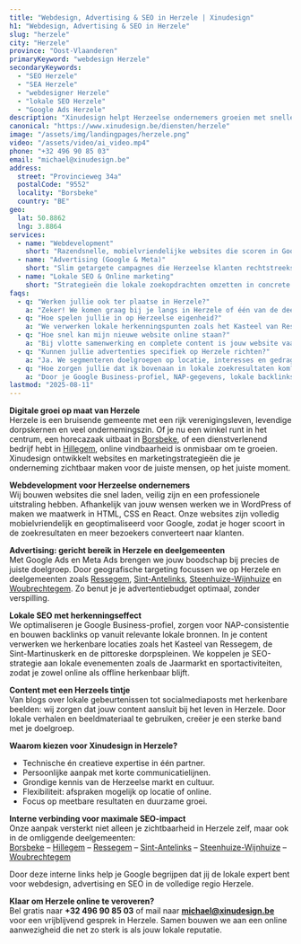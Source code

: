 ```yaml
---
title: "Webdesign, Advertising & SEO in Herzele | Xinudesign"
h1: "Webdesign, Advertising & SEO in Herzele"
slug: "herzele"
city: "Herzele"
province: "Oost-Vlaanderen"
primaryKeyword: "webdesign Herzele"
secondaryKeywords:
  - "SEO Herzele"
  - "SEA Herzele"
  - "webdesigner Herzele"
  - "lokale SEO Herzele"
  - "Google Ads Herzele"
description: "Xinudesign helpt Herzeelse ondernemers groeien met snelle websites, slimme advertenties en lokale SEO die écht opvalt."
canonical: "https://www.xinudesign.be/diensten/herzele"
image: "/assets/img/landingpages/herzele.png"
video: "/assets/video/ai_video.mp4"
phone: "+32 496 90 85 03"
email: "michael@xinudesign.be"
address:
  street: "Provincieweg 34a"
  postalCode: "9552"
  locality: "Borsbeke"
  country: "BE"
geo:
  lat: 50.8862
  lng: 3.8864
services:
  - name: "Webdevelopment"
    short: "Razendsnelle, mobielvriendelijke websites die scoren in Google én klanten overtuigen."
  - name: "Advertising (Google & Meta)"
    short: "Slim getargete campagnes die Herzeelse klanten rechtstreeks naar jouw aanbod brengen."
  - name: "Lokale SEO & Online marketing"
    short: "Strategieën die lokale zoekopdrachten omzetten in concrete aanvragen en verkopen."
faqs:
  - q: "Werken jullie ook ter plaatse in Herzele?"
    a: "Zeker! We komen graag bij je langs in Herzele of één van de deelgemeenten zoals [Borsbeke](https://www.xinudesign.be/diensten/borsbeke), [Hillegem](https://www.xinudesign.be/diensten/hillegem) of [Ressegem](https://www.xinudesign.be/diensten/ressegem) voor een persoonlijke strategie-sessie."
  - q: "Hoe spelen jullie in op Herzeelse eigenheid?"
    a: "We verwerken lokale herkenningspunten zoals het Kasteel van Ressegem, de Sint-Martinuskerk en evenementen zoals de Jaarmarkt in je content en advertenties. Dat verhoogt de herkenbaarheid en binding."
  - q: "Hoe snel kan mijn nieuwe website online staan?"
    a: "Bij vlotte samenwerking en complete content is jouw website vaak binnen 2 tot 3 weken live."
  - q: "Kunnen jullie advertenties specifiek op Herzele richten?"
    a: "Ja. We segmenteren doelgroepen op locatie, interesses en gedrag om precies de Herzeelse consument te bereiken die je zoekt."
  - q: "Hoe zorgen jullie dat ik bovenaan in lokale zoekresultaten kom?"
    a: "Door je Google Business-profiel, NAP-gegevens, lokale backlinks en trefwoorden zoals 'Herzeelse webdesigner' te optimaliseren. We koppelen dat aan relevante lokale evenementen voor maximale impact."
lastmod: "2025-08-11"
---
```


**Digitale groei op maat van Herzele**  
Herzele is een bruisende gemeente met een rijk verenigingsleven, levendige dorpskernen en veel ondernemingszin. Of je nu een winkel runt in het centrum, een horecazaak uitbaat in [Borsbeke](https://www.xinudesign.be/diensten/borsbeke), of een dienstverlenend bedrijf hebt in [Hillegem](https://www.xinudesign.be/diensten/hillegem), online vindbaarheid is onmisbaar om te groeien. Xinudesign ontwikkelt websites en marketingstrategieën die je onderneming zichtbaar maken voor de juiste mensen, op het juiste moment.

**Webdevelopment voor Herzeelse ondernemers**  
Wij bouwen websites die snel laden, veilig zijn en een professionele uitstraling hebben. Afhankelijk van jouw wensen werken we in WordPress of maken we maatwerk in HTML, CSS en React. Onze websites zijn volledig mobielvriendelijk en geoptimaliseerd voor Google, zodat je hoger scoort in de zoekresultaten en meer bezoekers converteert naar klanten.

**Advertising: gericht bereik in Herzele en deelgemeenten**  
Met Google Ads en Meta Ads brengen we jouw boodschap bij precies de juiste doelgroep. Door geografische targeting focussen we op Herzele en deelgemeenten zoals [Ressegem](https://www.xinudesign.be/diensten/ressegem), [Sint-Antelinks](https://www.xinudesign.be/diensten/sint-antelinks), [Steenhuize-Wijnhuize](https://www.xinudesign.be/diensten/steenhuize-wijnhuize) en [Woubrechtegem](https://www.xinudesign.be/diensten/woubrechtegem). Zo benut je je advertentiebudget optimaal, zonder verspilling.

**Lokale SEO met herkenningseffect**  
We optimaliseren je Google Business-profiel, zorgen voor NAP-consistentie en bouwen backlinks op vanuit relevante lokale bronnen. In je content verwerken we herkenbare locaties zoals het Kasteel van Ressegem, de Sint-Martinuskerk en de pittoreske dorpspleinen. We koppelen je SEO-strategie aan lokale evenementen zoals de Jaarmarkt en sportactiviteiten, zodat je zowel online als offline herkenbaar blijft.

**Content met een Herzeels tintje**  
Van blogs over lokale gebeurtenissen tot socialmediaposts met herkenbare beelden: wij zorgen dat jouw content aansluit bij het leven in Herzele. Door lokale verhalen en beeldmateriaal te gebruiken, creëer je een sterke band met je doelgroep.

**Waarom kiezen voor Xinudesign in Herzele?**  

- Technische én creatieve expertise in één partner.  
- Persoonlijke aanpak met korte communicatielijnen.  
- Grondige kennis van de Herzeelse markt en cultuur.  
- Flexibiliteit: afspraken mogelijk op locatie of online.  
- Focus op meetbare resultaten en duurzame groei.

**Interne verbinding voor maximale SEO-impact**  
Onze aanpak versterkt niet alleen je zichtbaarheid in Herzele zelf, maar ook in de omliggende deelgemeenten:  
[Borsbeke](https://www.xinudesign.be/diensten/borsbeke) – [Hillegem](https://www.xinudesign.be/diensten/hillegem) – [Ressegem](https://www.xinudesign.be/diensten/ressegem) – [Sint-Antelinks](https://www.xinudesign.be/diensten/sint-antelinks) – [Steenhuize-Wijnhuize](https://www.xinudesign.be/diensten/steenhuize-wijnhuize) – [Woubrechtegem](https://www.xinudesign.be/diensten/woubrechtegem)  

Door deze interne links help je Google begrijpen dat jij de lokale expert bent voor webdesign, advertising en SEO in de volledige regio Herzele.

**Klaar om Herzele online te veroveren?**  
Bel gratis naar **+32 496 90 85 03** of mail naar **[michael@xinudesign.be](mailto:michael@xinudesign.be)** voor een vrijblijvend gesprek in Herzele. Samen bouwen we aan een online aanwezigheid die net zo sterk is als jouw lokale reputatie.
